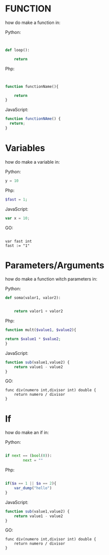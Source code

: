 # FUNCTION

how do make a function in:

Python:

```py


def loop():

    return

```

Php:

```php


function functionName(){

    return
}
```

JavaScript:

```javascript
function functionNAme() {
  return;
}
```

# Variables

how do make a variable in:

Python:

```py
y = 10

```

Php:

```php
$fast = 1;

```

JavaScript:

```javascript
var x = 10;
```

GO:

```golang

var fast int
fast := "1"

```

# Parameters/Arguments

how do make a function witch parameters in:

Python:

```py
def soma(valor1, valor2):


    return valor1 + valor2

```

Php:

```php
function mult($value1, $value2){

return $value1 * $value2;
}

```

JavaScript:

```javascript
function sub(value1,value2) {
    return value1 - value2
}
```

GO:

```golang
func div(numero int,divisor int) double {
    return numero / divisor
}

```

# If

how do make an if in:

Python:

```py

if next == (bool(0)):
        next = ""

```

Php:

```php

if($a == 1 || $a == 2){
    var_dump("hello")
}


```

JavaScript:

```javascript
function sub(value1,value2) {
    return value1 - value2
}
```

GO:

```golang
func div(numero int,divisor int) double {
    return numero / divisor
}

```